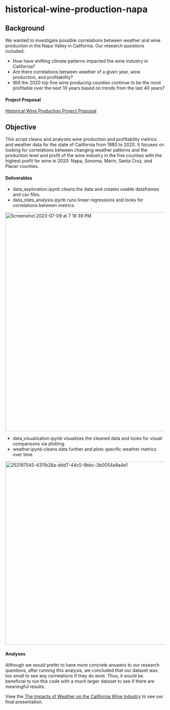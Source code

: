 # historical-wine-production-napa

Background
--------
We wanted to investigate possible correlations between weather and wine production in the Napa Valley in California. Our research questions included:
* How have shifting climate patterns impacted the wine industry in California?
* Are there correlations between weather of a given year, wine production, and profitability?
* Will the 2020 top five wine producing counties continue to be the most profitable over the next 10 years based on trends from the last 40 years?
#### Project Proposal ####
[Historical Wine Production Project Proposal](https://docs.google.com/document/d/18OsHL4Vfs9UgNTMCLV9U2Mu40R0FS78hmhVpkM82z50/edit?usp=sharing
)

## Objective ##
This script cleans and analyzes wine production and profitability metrics and weather data for the state of California from 1980 to 2020. It focuses on looking for correlations between changing weather patterns and the production level and profit of the wine industry in the five counties with the highest profit for wine in 2020: Napa, Sonoma, Marin, Santa Cruz, and Placer counties. 

#### Deliverables ####
* data_exploration.ipynb cleans the data and creates usable dataframes and csv files.
* data_stats_analysis.ipynb runs linear regressions and looks for correlations between metrics.
 <img width="688" alt="Screenshot 2023-07-09 at 7 19 39 PM" src="https://github.com/m-janssens-boop/DABC_project_one/assets/127706155/0fb4c4ef-9c05-43fb-b2da-383b6a3d26bc">

* data_visualization.ipynb visualizes the cleaned data and looks for visual comparisons via plotting.
* weather.ipynb cleans data further and plots specific weather metrics over time.
<img width="576" alt="252197545-4311b28a-ddd7-44c5-9bbc-3b0054a8a4e1" src="https://github.com/m-janssens-boop/DABC_project_one/assets/127706155/11c48cab-0541-40e1-b068-8b43234f28bc">



#### Analyses ####
Although we would prefer to have more concrete answers to our research questions, after running this analysis, we concluded that our dataset was too small to see any correlations if they do exist. Thus, it would be beneficial to run this code with a much larger dataset to see if there are meaningful results.

View the [The Impacts of Weather on the California Wine Industry](https://docs.google.com/presentation/d/12B6xBwyoTBlUf4Js63bsO3v-JCfzglAhvusVsdk_KuU/edit?usp=sharing) to see our final presentation. 

